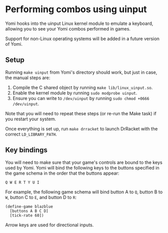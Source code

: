 # Performing combos using uinput

Yomi hooks into the uinput Linux kernel module to emulate a keyboard, allowing you to see your Yomi combos performed in games.

Support for non-Linux operating systems will be added in a future version of Yomi.


## Setup

Running `make uinput` from Yomi's directory should work, but just in case, the manual steps are:

1. Compile the C shared object by running `make lib/linux_uinput.so`.
2. Enable the kernel module by running `sudo modprobe uinput`.
3. Ensure you can write to `/dev/uinput` by running `sudo chmod +0666 /dev/uinput`.

Note that you will need to repeat these steps (or re-run the Make task) if you restart your system.

Once everything is set up, run `make drracket` to launch DrRacket with the correct `LD_LIBRARY_PATH`.


## Key bindings

You will need to make sure that your game's controls are bound to the keys used by Yomi. Yomi will bind the following keys to the buttons specified in the game schema in the order that the buttons appear:
```
Q W E R T Y U I
```

For example, the following game schema will bind button A to `Q`, button B to `W`, button C to `E`, and button D to `R`:
```racket
(define-game blazblue
  [buttons A B C D]
  [tick-rate 60])
```

Arrow keys are used for directional inputs.
